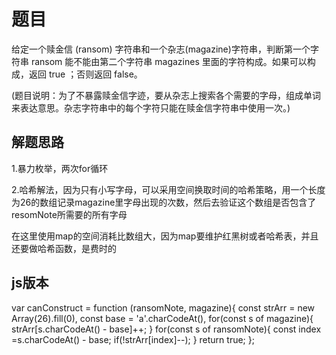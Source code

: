 # 题目

给定一个赎金信 (ransom) 字符串和一个杂志(magazine)字符串，判断第一个字符串 ransom 能不能由第二个字符串 magazines 里面的字符构成。如果可以构成，返回 true ；否则返回 false。

(题目说明：为了不暴露赎金信字迹，要从杂志上搜索各个需要的字母，组成单词来表达意思。杂志字符串中的每个字符只能在赎金信字符串中使用一次。)

## 解题思路

1.暴力枚举，两次for循环

2.哈希解法，因为只有小写字母，可以采用空间换取时间的哈希策略，用一个长度为26的数组记录magazine里字母出现的次数，然后去验证这个数组是否包含了resomNote所需要的所有字母

在这里使用map的空间消耗比数组大，因为map要维护红黑树或者哈希表，并且还要做哈希函数，是费时的

## js版本

var canConstruct = function (ransomNote, magazine){
    const strArr = new Array(26).fill(0),
    const base = 'a'.charCodeAt(),
    for(const s of magazine){
        strArr[s.charCodeAt() - base]++;
    }
    for(const s of ransomNote){
        const index =s.charCodeAt() - base;
        if(!strArr[index]--);
    }
    return true;
};
~~~